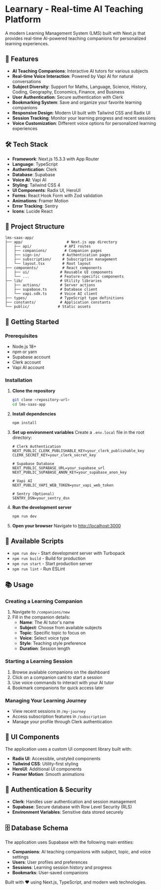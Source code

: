 # Learnary - Real-time AI Teaching Platform

A modern Learning Management System (LMS) built with Next.js that provides real-time AI-powered teaching companions for personalized learning experiences.

## 🚀 Features

- **AI Teaching Companions**: Interactive AI tutors for various subjects
- **Real-time Voice Interaction**: Powered by Vapi AI for natural conversations
- **Subject Diversity**: Support for Maths, Language, Science, History, Coding, Geography, Economics, Finance, and Business
- **User Authentication**: Secure authentication with Clerk
- **Bookmarking System**: Save and organize your favorite learning companions
- **Responsive Design**: Modern UI built with Tailwind CSS and Radix UI
- **Session Tracking**: Monitor your learning progress and recent sessions
- **Voice Customization**: Different voice options for personalized learning experiences

## 🛠️ Tech Stack

- **Framework**: Next.js 15.3.3 with App Router
- **Language**: TypeScript
- **Authentication**: Clerk
- **Database**: Supabase
- **Voice AI**: Vapi AI
- **Styling**: Tailwind CSS 4
- **UI Components**: Radix UI, HeroUI
- **Forms**: React Hook Form with Zod validation
- **Animations**: Framer Motion
- **Error Tracking**: Sentry
- **Icons**: Lucide React

## 📁 Project Structure

```
lms-saas-app/
├── app/                    # Next.js app directory
│   ├── api/               # API routes
│   ├── companions/        # Companion pages
│   ├── sign-in/          # Authentication pages
│   ├── subscription/     # Subscription management
│   └── layout.tsx        # Root layout
├── components/           # React components
│   ├── ui/              # Reusable UI components
│   └── ...              # Feature-specific components
├── lib/                 # Utility libraries
│   ├── actions/         # Server actions
│   ├── supabase.ts      # Database client
│   └── vapi.sdk.ts      # Voice AI client
├── types/               # TypeScript type definitions
├── constants/           # Application constants
└── public/             # Static assets
```

## 🚀 Getting Started

### Prerequisites

- Node.js 18+
- npm or yarn
- Supabase account
- Clerk account
- Vapi AI account

### Installation

1. **Clone the repository**

   ```bash
   git clone <repository-url>
   cd lms-saas-app
   ```

2. **Install dependencies**

   ```bash
   npm install
   ```

3. **Set up environment variables**
   Create a `.env.local` file in the root directory:

   ```env
   # Clerk Authentication
   NEXT_PUBLIC_CLERK_PUBLISHABLE_KEY=your_clerk_publishable_key
   CLERK_SECRET_KEY=your_clerk_secret_key

   # Supabase Database
   NEXT_PUBLIC_SUPABASE_URL=your_supabase_url
   NEXT_PUBLIC_SUPABASE_ANON_KEY=your_supabase_anon_key

   # Vapi AI
   NEXT_PUBLIC_VAPI_WEB_TOKEN=your_vapi_web_token

   # Sentry (Optional)
   SENTRY_DSN=your_sentry_dsn
   ```

4. **Run the development server**

   ```bash
   npm run dev
   ```

5. **Open your browser**
   Navigate to [http://localhost:3000](http://localhost:3000)

## 🔧 Available Scripts

- `npm run dev` - Start development server with Turbopack
- `npm run build` - Build for production
- `npm run start` - Start production server
- `npm run lint` - Run ESLint

## 📚 Usage

### Creating a Learning Companion

1. Navigate to `/companions/new`
2. Fill in the companion details:
   - **Name**: The AI tutor's name
   - **Subject**: Choose from available subjects
   - **Topic**: Specific topic to focus on
   - **Voice**: Select voice type
   - **Style**: Teaching style preference
   - **Duration**: Session length

### Starting a Learning Session

1. Browse available companions on the dashboard
2. Click on a companion card to start a session
3. Use voice commands to interact with your AI tutor
4. Bookmark companions for quick access later

### Managing Your Learning Journey

- View recent sessions in `/my-journey`
- Access subscription features in `/subscription`
- Manage your profile through Clerk authentication

## 🎨 UI Components

The application uses a custom UI component library built with:

- **Radix UI**: Accessible, unstyled components
- **Tailwind CSS**: Utility-first styling
- **HeroUI**: Additional UI components
- **Framer Motion**: Smooth animations

## 🔐 Authentication & Security

- **Clerk**: Handles user authentication and session management
- **Supabase**: Secure database with Row Level Security (RLS)
- **Environment Variables**: Sensitive data stored securely

## 🗄️ Database Schema

The application uses Supabase with the following main entities:

- **Companions**: AI teaching companions with subject, topic, and voice settings
- **Users**: User profiles and preferences
- **Sessions**: Learning session history and progress
- **Bookmarks**: User-saved companions

Built with ❤️ using Next.js, TypeScript, and modern web technologies.

